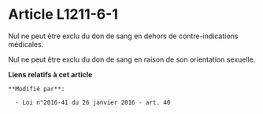 # Article L1211-6-1

Nul ne peut être exclu du don de sang en dehors de contre-indications médicales.

Nul ne peut être exclu du don de sang en raison de son orientation sexuelle.

**Liens relatifs à cet article**

	**Modifié par**:

	  - Loi n°2016-41 du 26 janvier 2016 - art. 40
